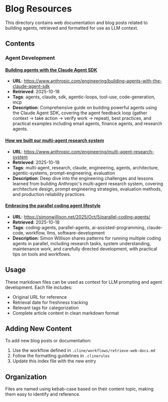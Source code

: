 # Blog Resources

This directory contains web documentation and blog posts related to building agents, retrieved and formatted for use as LLM context.

## Contents

### Agent Development

#### [Building agents with the Claude Agent SDK](building-agents-with-claude-sdk.md)
- **URL**: https://www.anthropic.com/engineering/building-agents-with-the-claude-agent-sdk
- **Retrieved**: 2025-10-18
- **Tags**: agents, claude, sdk, agentic-loops, tool-use, code-generation, mcp
- **Description**: Comprehensive guide on building powerful agents using the Claude Agent SDK, covering the agent feedback loop (gather context -> take action -> verify work -> repeat), best practices, and practical examples including email agents, finance agents, and research agents.

#### [How we built our multi-agent research system](how-we-built-our-multi-agent-research-system.md)
- **URL**: https://www.anthropic.com/engineering/multi-agent-research-system
- **Retrieved**: 2025-10-18
- **Tags**: multi-agent, research, claude, engineering, agents, architecture, agentic-systems, prompt-engineering, evaluation
- **Description**: Deep dive into the engineering challenges and lessons learned from building Anthropic's multi-agent research system, covering architecture design, prompt engineering strategies, evaluation methods, and production reliability practices.

#### [Embracing the parallel coding agent lifestyle](parallel-coding-agents.md)
- **URL**: https://simonwillison.net/2025/Oct/5/parallel-coding-agents/
- **Retrieved**: 2025-10-18
- **Tags**: coding-agents, parallel-agents, ai-assisted-programming, claude-code, workflow, llms, software-development
- **Description**: Simon Willison shares patterns for running multiple coding agents in parallel, including research tasks, system understanding, maintenance work, and carefully directed development, with practical tips on tools and workflows.

## Usage

These markdown files can be used as context for LLM prompting and agent development. Each file includes:

- Original URL for reference
- Retrieval date for freshness tracking
- Relevant tags for categorization
- Complete article content in clean markdown format

## Adding New Content

To add new blog posts or documentation:

1. Use the workflow defined in `.cline/workflows/retrieve-web-docs.md`
2. Follow the formatting guidelines in `.clinerules`
3. Update this index file with the new entry

## Organization

Files are named using kebab-case based on their content topic, making them easy to identify and reference.
